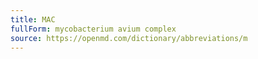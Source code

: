 ```yaml
---
title: MAC
fullForm: mycobacterium avium complex
source: https://openmd.com/dictionary/abbreviations/m
---
```

